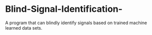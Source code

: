 # Blind-Signal-Identification-
A program that can blindly identify signals based on trained machine learned data sets.
